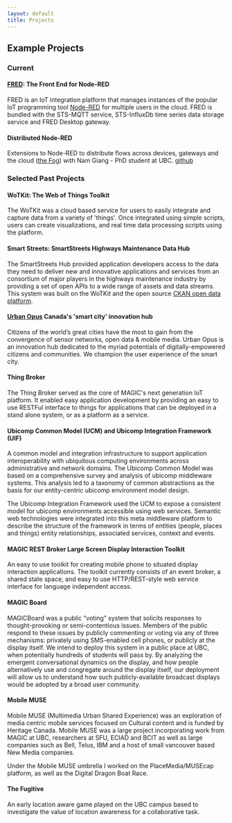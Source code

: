 ```yaml
---
layout: default
title: Projects
---
```


## Example Projects

### Current

#### [FRED](http://fred.sensetecnic.com): The Front End for Node-RED

FRED is an IoT integration platform that manages instances of the popular IoT programming tool [Node-RED](http://nodered.org) for multiple users in the cloud.  FRED is bundled with the STS-MQTT service,  STS-InfluxDb time series data storage service and FRED Desktop gateway.

#### Distributed Node-RED

Extensions to Node-RED to distribute flows across devices, gateways and the cloud ([the Fog](https://en.wikipedia.org/wiki/Fog_computing)) with Nam Giang - PhD student at UBC. [github](https://github.com/namgk/dnr-editor)

### Selected Past Projects

#### WoTKit: The Web of Things Toolkit

The WoTKit was a cloud based service for users to easily integrate and capture data from a variety of 'things'.  Once integrated using simple scripts, users can create visualizations, and real time data processing scripts using the platform.

#### Smart Streets: SmartStreets Highways Maintenance Data Hub

The SmartStreets Hub provided application developers access to the data they need to deliver new and innovative applications and services from an consortium of major players in the highways maintenance industry by providing a set of open APIs to a wide range of assets and data streams.  This system was built on the WoTKit and the open source [CKAN open data platform](https://ckan.org/).

#### [Urban Opus](http://urbanopus.net/) Canada's 'smart city' innovation hub

Citizens of the world’s great cities have the most to gain from the convergence of sensor networks, open data & mobile media. Urban Opus is an innovation hub dedicated to the myriad potentials of digitally-empowered citizens and communities. We champion the user experience of the smart city.

#### Thing Broker
The Thing Broker served as the core of MAGIC's next generation IoT platform. It enabled easy application development by providing an easy to use RESTFul interface to things for applications that can be deployed in a stand alone system, or as a platform as a service.

#### Ubicomp Common Model (UCM) and Ubicomp Integration Framework (UIF)

A common model and integration infrastructure to support application interoperability with ubiquitous computing environments across administrative and network domains. The Ubicomp Common Model was based on a comprehensive survey and analysis of ubicomp middleware systems.  This analysis led to a taxonomy of common abstractions as the basis for our entity-centric ubicomp environment model design.

The Ubicomp Integration Framework used the UCM to expose a consistent model for ubicomp environments accessible using web services.  Semantic web technologies were integrated into this meta middleware platform to describe the structure of the framework in terms of entities (people, places and things) entity relationships, associated services, context and events.

#### MAGIC REST Broker Large Screen Display Interaction Toolkit

An easy to use toolkit for creating mobile phone to situated display interaction applications.  The toolkit currently consists of an event broker, a shared state space, and easy to use HTTP/REST-style web service interface for language independent access.

#### MAGIC Board
MAGICBoard was a public “voting” system that solicits responses to thought-provoking or semi-contentious issues. Members of the public respond to these issues by publicly commenting or voting via any of three mechanisms: privately using SMS-enabled cell phones, or publicly at the display itself. We intend to deploy this system in a public place at UBC, when potentially hundreds of students will pass by. By analyzing the emergent conversational dynamics on the display, and how people alternatively use and congregate around the display itself, our deployment will allow us to understand how such publicly-available broadcast displays would be adopted by a broad user community.

#### Mobile MUSE
Mobile MUSE (Multimedia Urban Shared Experience) was an exploration of media centric mobile services focused on Cultural content and is funded by Heritage Canada.  Mobile MUSE was a large project incorporating work from MAGIC at UBC, researchers at SFU, ECIAD and BCIT as well as large companies such as Bell, Telus, IBM and a host of small vancouver based New Media companies.

Under the Mobile MUSE umbrella I worked on the PlaceMedia/MUSEcap platform, as well as the Digital Dragon Boat Race.

#### The Fugitive

An early location aware game played on the UBC campus based to investigate the value of location awareness for a collaborative task.